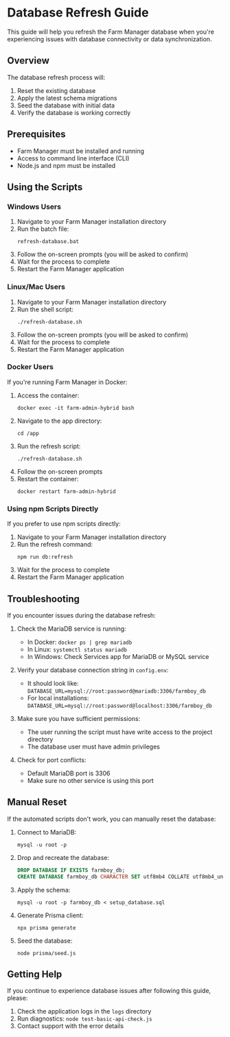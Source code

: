 # Database Refresh Guide

This guide will help you refresh the Farm Manager database when you're experiencing issues with database connectivity or data synchronization.

## Overview

The database refresh process will:

1. Reset the existing database
2. Apply the latest schema migrations
3. Seed the database with initial data
4. Verify the database is working correctly

## Prerequisites

- Farm Manager must be installed and running
- Access to command line interface (CLI)
- Node.js and npm must be installed

## Using the Scripts

### Windows Users

1. Navigate to your Farm Manager installation directory
2. Run the batch file:
   ```
   refresh-database.bat
   ```
3. Follow the on-screen prompts (you will be asked to confirm)
4. Wait for the process to complete
5. Restart the Farm Manager application

### Linux/Mac Users

1. Navigate to your Farm Manager installation directory
2. Run the shell script:
   ```
   ./refresh-database.sh
   ```
3. Follow the on-screen prompts (you will be asked to confirm)
4. Wait for the process to complete
5. Restart the Farm Manager application

### Docker Users

If you're running Farm Manager in Docker:

1. Access the container:
   ```
   docker exec -it farm-admin-hybrid bash
   ```
2. Navigate to the app directory:
   ```
   cd /app
   ```
3. Run the refresh script:
   ```
   ./refresh-database.sh
   ```
4. Follow the on-screen prompts
5. Restart the container:
   ```
   docker restart farm-admin-hybrid
   ```

### Using npm Scripts Directly

If you prefer to use npm scripts directly:

1. Navigate to your Farm Manager installation directory
2. Run the refresh command:
   ```
   npm run db:refresh
   ```
3. Wait for the process to complete
4. Restart the Farm Manager application

## Troubleshooting

If you encounter issues during the database refresh:

1. Check the MariaDB service is running:
   - In Docker: `docker ps | grep mariadb`
   - In Linux: `systemctl status mariadb`
   - In Windows: Check Services app for MariaDB or MySQL service

2. Verify your database connection string in `config.env`:
   - It should look like: `DATABASE_URL=mysql://root:password@mariadb:3306/farmboy_db`
   - For local installations: `DATABASE_URL=mysql://root:password@localhost:3306/farmboy_db`

3. Make sure you have sufficient permissions:
   - The user running the script must have write access to the project directory
   - The database user must have admin privileges

4. Check for port conflicts:
   - Default MariaDB port is 3306
   - Make sure no other service is using this port

## Manual Reset

If the automated scripts don't work, you can manually reset the database:

1. Connect to MariaDB:
   ```
   mysql -u root -p
   ```

2. Drop and recreate the database:
   ```sql
   DROP DATABASE IF EXISTS farmboy_db;
   CREATE DATABASE farmboy_db CHARACTER SET utf8mb4 COLLATE utf8mb4_unicode_ci;
   ```

3. Apply the schema:
   ```
   mysql -u root -p farmboy_db < setup_database.sql
   ```

4. Generate Prisma client:
   ```
   npx prisma generate
   ```

5. Seed the database:
   ```
   node prisma/seed.js
   ```

## Getting Help

If you continue to experience database issues after following this guide, please:

1. Check the application logs in the `logs` directory
2. Run diagnostics: `node test-basic-api-check.js`
3. Contact support with the error details 